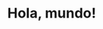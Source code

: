 <!DOCTYPE html>
<html lang="es">
<head>
    <meta charset="UTF-8">
    <meta name="viewport" content="width=device-width, initial-scale=1.0">
    <title>Mi Página Web</title>
</head>
<body>
    <h1>Hola, mundo!</h1>
</body>

